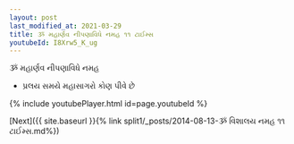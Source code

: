 ```yaml
---
layout: post
last_modified_at: 2021-03-29
title: ૐ મહાર્ણવ નીપણાવિધે નમહ ૧૧ ટાઈમ્સ
youtubeId: I8Xrw5_K_ug
---
```

 
 
 ૐ મહાર્ણવ નીપણાવિધે નમહ  
 
 -  પ્રલય સમયે મહાસાગરો કોણ પીવે છે 
 
  
 
  
 
 
 
 
 
 


{% include youtubePlayer.html id=page.youtubeId %}
 
[Next]({{ site.baseurl }}{% link  split1/_posts/2014-08-13-ૐ વિશાલય નમહ ૧૧ ટાઈમ્સ.md%})
 

